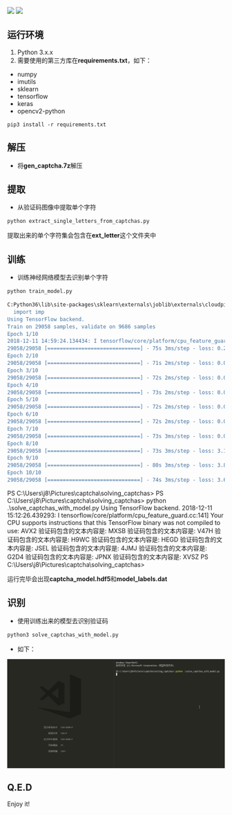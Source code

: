 
![](https://img.shields.io/badge/licence-Apache2.0-ff69b4.svg)
![](https://img.shields.io/badge/build-pass-0f9d58.svg)

## 运行环境


1. Python 3.x.x
2. 需要使用的第三方库在**requirements.txt**，如下：
- numpy
- imutils
- sklearn
- tensorflow
- keras
- opencv2-python

```
pip3 install -r requirements.txt
```

## 解压

- 将**gen_captcha.7z**解压

## 提取

- 从验证码图像中提取单个字符

```sh
python extract_single_letters_from_captchas.py
```

提取出来的单个字符集会包含在**ext_letter**这个文件夹中

## 训练

- 训练神经网络模型去识别单个字符

```sh
python train_model.py
```

```sh
C:Python36\lib\site-packages\sklearn\externals\joblib\externals\cloudpickle\cloudpickle.py:47: DeprecationWarning: the imp module is deprecated in favour of importlib; see the module's documentation for alternative uses
  import imp
Using TensorFlow backend.
Train on 29058 samples, validate on 9686 samples
Epoch 1/10
2018-12-11 14:59:24.134434: I tensorflow/core/platform/cpu_feature_guard.cc:141] Your CPU supports instructions that this TensorFlow binary was not compiled to use: AVX2
29058/29058 [==============================] - 75s 3ms/step - loss: 0.2216 - acc: 0.9467 - val_loss: 0.0177 - val_acc: 0.9953
Epoch 2/10
29058/29058 [==============================] - 71s 2ms/step - loss: 0.0119 - acc: 0.9971 - val_loss: 0.0126 - val_acc: 0.9962
Epoch 3/10
29058/29058 [==============================] - 72s 2ms/step - loss: 0.0073 - acc: 0.9982 - val_loss: 0.0080 - val_acc: 0.9974
Epoch 4/10
29058/29058 [==============================] - 73s 2ms/step - loss: 0.0043 - acc: 0.9985 - val_loss: 0.0131 - val_acc: 0.9964
Epoch 5/10
29058/29058 [==============================] - 72s 2ms/step - loss: 0.0043 - acc: 0.9990 - val_loss: 0.0091 - val_acc: 0.9978
Epoch 6/10
29058/29058 [==============================] - 72s 2ms/step - loss: 0.0021 - acc: 0.9996 - val_loss: 0.0626 - val_acc: 0.9839
Epoch 7/10
29058/29058 [==============================] - 73s 3ms/step - loss: 0.0059 - acc: 0.9981 - val_loss: 0.0059 - val_acc: 0.9983
Epoch 8/10
29058/29058 [==============================] - 73s 3ms/step - loss: 3.1436e-04 - acc: 0.9999 - val_loss: 0.0061 - val_acc: 0.9982
Epoch 9/10
29058/29058 [==============================] - 80s 3ms/step - loss: 3.8522e-05 - acc: 1.0000 - val_loss: 0.0054 - val_acc: 0.9988
Epoch 10/10
29058/29058 [==============================] - 74s 3ms/step - loss: 3.6896e-06 - acc: 1.0000 - val_loss: 0.0053 - val_acc: 0.9988
```
PS C:\Users\j8\Pictures\captcha\solving_captchas>
PS C:\Users\j8\Pictures\captcha\solving_captchas> python .\solve_captchas_with_model.py
Using TensorFlow backend.
2018-12-11 15:12:26.439293: I tensorflow/core/platform/cpu_feature_guard.cc:141] Your CPU supports instructions that this TensorFlow binary was not compiled to use: AVX2
验证码包含的文本内容是: MXSB
验证码包含的文本内容是: V47H
验证码包含的文本内容是: H9WC
验证码包含的文本内容是: HEGD
验证码包含的文本内容是: JSEL
验证码包含的文本内容是: 4JMJ
验证码包含的文本内容是: G2D4
验证码包含的文本内容是: JPNX
验证码包含的文本内容是: XVSZ
PS C:\Users\j8\Pictures\captcha\solving_captchas>

运行完毕会出现**captcha_model.hdf5**和**model_labels.dat**


## 识别

- 使用训练出来的模型去识别验证码

```sh
python3 solve_captchas_with_model.py
```

- 如下：

<img src="img\captcha.gif"></img>

## Q.E.D

Enjoy it!